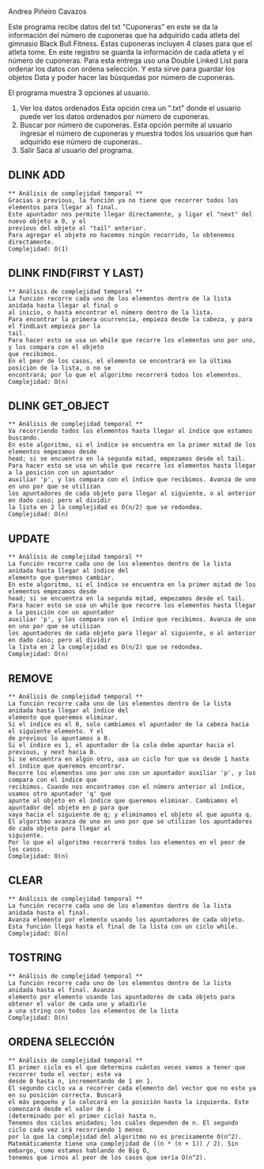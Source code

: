 Andrea Piñeiro Cavazos

Este programa recibe datos del txt "Cuponeras" en este se da la información del número de cuponeras que ha adquirido cada atleta del gimnasio Black Bull Fitness. Estas cuponeras incluyen 4 clases para que el atleta tome. En este registro se guarda la información de cada atleta y el número de cuponeras. Para esta entrega uso una Double Linked List para ordenar los datos con ordena selección. Y esta sirve para guardar los objetos Data y poder hacer las búsquedas por número de cuponeras. 

El programa muestra 3 opciones al usuario.

1. Ver los datos ordenados Esta opción crea un ".txt" donde el usuario puede ver los datos ordenados por número de cuponeras.
2. Buscar por número de cuponeras. Esta opción permite al usuario ingresar el número de cuponeras y muestra todos los usuarios que han adquirido ese número de cuponeras..
3. Salir Saca al usuario del programa.


## DLINK ADD
	** Análisis de complejidad temporal **
	Gracias a previous, la función ya no tiene que recorrer todos los elementos para llegar al final. 
	Este apuntador nos permite llegar directamente, y ligar el "next" del nuevo objeto a 0, y el 
	previous del objeto al "tail" anterior. 
	Para agregar el objeto no hacemos ningún recorrido, lo obtenemos directamente. 
	Complejidad: O(1)

## DLINK FIND(FIRST Y LAST)
	** Análisis de complejidad temporal **
	La función recorre cada uno de los elementos dentro de la lista anidada hasta llegar al final o 
	al inicio, o hasta encontrar el número dentro de la lista. 
	Para encontrar la primera ocurrencia, empieza desde la cabeza, y para el findLast empieza por la 
	tail.
	Para hacer esto se usa un while que recorre los elementos uno por uno, y los compara con el objeto
	que recibimos. 
	En el peor de los casos, el elemento se encontrará en la última posición de la lista, o no se 
	encontrará; por lo que el algoritmo recorrerá todos los elementos. 
	Complejidad: O(n)


## DLINK GET_OBJECT
	** Análisis de complejidad temporal **
	Va recorriendo todos los elementos hasta llegar al índice que estamos buscando. 
	En este algoritmo, si el índice se encuentra en la primer mitad de los elementos empezamos desde 
	head; si se encuentra en la segunda mitad, empezamos desde el tail. 
	Para hacer esto se usa un while que recorre los elementos hasta llegar a la posición con un apuntador 
	auxiliar 'p', y los compara con el índice que recibimos. Avanza de uno en uno por que se utilizan 
	los apuntadores de cada objeto para llegar al siguiente, o al anterior en dado caso; pero al dividir 
	la lista en 2 la complejidad es O(n/2) que se redondea.
	Complejidad: O(n)

## UPDATE
	** Análisis de complejidad temporal **
	La función recorre cada uno de los elementos dentro de la lista anidada hasta llegar al índice del 
	elemento que queremos cambiar. 
	En este algoritmo, si el índice se encuentra en la primer mitad de los elementos empezamos desde 
	head; si se encuentra en la segunda mitad, empezamos desde el tail. 
	Para hacer esto se usa un while que recorre los elementos hasta llegar a la posición con un apuntador 
	auxiliar 'p', y los compara con el índice que recibimos. Avanza de uno en uno por que se utilizan 
	los apuntadores de cada objeto para llegar al siguiente, o al anterior en dado caso; pero al dividir 
	la lista en 2 la complejidad es O(n/2) que se redondea.
	Complejidad: O(n)


## REMOVE
	** Análisis de complejidad temporal **
	La función recorre cada uno de los elementos dentro de la lista anidada hasta llegar al índice del 
	elemento que queremos eliminar.
	Si el índice es el 0, solo cambiamos el apuntador de la cabeza hacia el siguiente elemento. Y el 
	de previous lo apuntamos a 0.
	Si el índice es 1, el apuntador de la cola debe apuntar hacia el previous, y next hacia 0.
	Si se encuentra en algún otro, usa un ciclo for que va desde 1 hasta el índice que queremos encontrar. 
	Recorre los elementos uno por uno con un apuntador auxiliar 'p', y los compara con el índice que 
	recibimos. Cuando nos encontramos con el número anterior al índice, usamos otro apuntador 'q' que 
	apunte al objeto en el índice que queremos eliminar. Cambiamos el apuntador del objeto en p para que 
	vaya hacia el siguiente de q; y eliminamos el objeto al que apunta q.
	El algoritmo avanza de uno en uno por que se utilizan los apuntadores de cada objeto para llegar al 
	siguiente. 
	Por lo que el algoritmo recorrerá todos los elementos en el peor de los casos. 
	Complejidad: O(n)


## CLEAR
	** Análisis de complejidad temporal **
	La función recorre cada uno de los elementos dentro de la lista anidada hasta el final.
	Avanza elemento por elemento usando los apuntadores de cada objeto.
	Esta función llega hasta el final de la lista con un ciclo while. 
	Complejidad: O(n)

## TOSTRING
	** Análisis de complejidad temporal **
	La función recorre cada uno de los elementos dentro de la lista anidada hasta el final. Avanza 
	elemento por elemento usando los apuntadores de cada objeto para obtener el valor de cada uno y añadirlo 
	a una string con todos los elementos de la lista
	Complejidad: O(n)


## ORDENA SELECCIÓN
	** Análisis de complejidad temporal **
	El primer ciclo es el que determina cuántas veces vamos a tener que recorrer todo el vector; este va 
	desde 0 hasta n, incrementando de 1 en 1. 
	El segundo ciclo va a recorrer cada elemento del vector que no este ya en su posición correcta. Buscará 
	el más pequeño y lo colocará en la posición hasta la izquierda. Este comenzará desde el valor de i 
	(determinado por el primer ciclo) hasta n. 
	Tenemos dos ciclos anidados; los cuáles dependen de n. El segundo ciclo cada vez irá recorriendo 1 menos 
	por lo que la complejidad del algoritmo no es precisamente O(n^2). 
	Matemáticamente tiene una complejidad de ((n * (n + 1)) / 2). Sin embargo, como estamos hablando de Big O, 
	tenemos que irnos al peor de los casos que sería O(n^2). 


